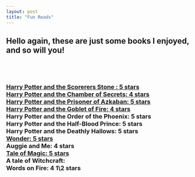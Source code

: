 ```yaml
---
layout: post
title: "Fun Reads"
---
```

<html>
<style>
	h2 {
	    color:rgb(5, 143, 255));
		}
	</style>
<div class="blurb">
	

    
<body>
<h2>Hello again, these are just some books
I enjoyed, and so will you!<h2> <br>
  



<h3> <a href="https://www.amazon.com/Harry-Potter-Sorcerers-Stone-Large/dp/0786222727/ref=sr_1_1_sspa?dchild=1&keywords=harry+potter+book+1&qid=1600909065&sr=8-1-spons&psc=1&spLa=ZW5jcnlwdGVkUXVhbGlmaWVyPUExTDlWM1pQMVMxMUNBJmVuY3J5cHRlZElkPUEwNzk5MTkzMUFYV0hQWFdKVUVHMSZlbmNyeXB0ZWRBZElkPUEwOTg3NTE0MTVRU1hNM1RBUEhHViZ3aWRnZXROYW1lPXNwX2F0ZiZhY3Rpb249Y2xpY2tSZWRpcmVjdCZkb05vdExvZ0NsaWNrPXRydWU=">Harry Potter and the Scorerers Stone  : 5 stars </a> <br>
<a href="https://www.amazon.com/Rowling-Chamber-Secrets-Jul-1999-Hardcover/dp/B01GWS428E/ref=sr_1_6?dchild=1&keywords=harry+potter+book+2&qid=1600909104&sr=8-6">Harry Potter and the Chamber of Secrets: 4 stars </a> <br>
<a href="https://www.amazon.com/Harry-Potter-Prisoner-Azkaban-Book/dp/B017V4NTFA/ref=sr_1_1?dchild=1&keywords=harry+potter+book+3&qid=1600909152&sr=8-1">Harry Potter and the Prisoner of Azkaban: 5 stars </a> <br>
<a href="https://www.amazon.com/s?k=harry+potter+book+4&i=audible&ref=nb_sb_noss_2">Harry Potter and the Goblet of Fire: 4 stars </a> <br>
Harry Potter and the Order of the Phoenix: 5 stars <br>
Harry Potter and the Half-Blood Prince: 5 stars <br>
  Harry Potter and the Deathly Hallows: 5 stars <br> 
    <a href="https://www.amazon.com/Wonder-R-J-Palacio/dp/0375869026">Wonder: 5 stars <br> </a>
Auggie and Me: 4 stars <br>
<a href="https://www.amazon.com/Tale-Magic/dp/0316523518/ref=pd_sbs_14_1/144-3793920-5857068?_encoding=UTF8&pd_rd_i=0316523518&pd_rd_r=e7f2de45-e7ea-48a8-8633-ca95cdfd616e&pd_rd">Tale of Magic: 5 stars <br> </a>
A tale of Witchcraft:<br>
 <div class="blurb">
 Words on Fire: 4 1\2 stars <br> <h3>
	 
  </body>
  </html>
  
